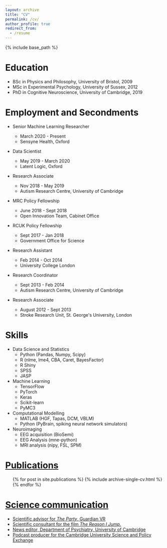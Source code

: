 ```yaml
---
layout: archive
title: "CV"
permalink: /cv/
author_profile: true
redirect_from:
  - /resume
---
```


{% include base_path %}

Education
======
* BSc in Physics and Philosophy, University of Bristol, 2009
* MSc in Experimental Psychology, University of Sussex, 2012
* PhD in Cognitive Neuroscience, University of Cambridge, 2019

Employment and Secondments
======
* Senior Machine Learning Researcher
  * March 2020 - Present
  * Sensyne Health, Oxford
  
* Data Scientist
  * May 2019 - March 2020
  * Latent Logic, Oxford

* Research Associate
  * Nov 2018 - May 2019
  * Autism Research Centre, University of Cambridge

* MRC Policy Fellowship
  * June 2018 - Sept 2018
  * Open Innovation Team, Cabinet Office

* RCUK Policy Fellowship
  * Sept 2017 - Jan 2018
  * Government Office for Science

* Research Assistant
  * Feb 2014 - Oct 2014
  * University College London

* Research Coordinator
  * Sept 2013 - Feb 2014
  * Autism Research Centre, University of Cambridge

* Research Associate
  * August 2012 - Sept 2013
  * Stroke Research Unit, St. George's University, London

Skills
======
* Data Science and Statistics
  * Python (Pandas, Numpy, Scipy)
  * R (nlme, lme4, CBA, Caret, BayesFactor)
  * R Shiny
  * SPSS
  * JASP
* Machine Learning
  * TensorFlow
  * PyTorch
  * Keras
  * Scikit-learn
  * PyMC3
* Computational Modelling
  * MATLAB (HGF, Tapas, DCM, VBLM)
  * Python (PyBrain, spiking neural network simulators)
* Neuroimaging
  * EEG acquisition (BioSemi)
  * EEG Analysis (mne-python)
  * MRI analysis (nipy, FSL, SPM)

[Publications](https://owenparsons.github.io/publications/)
======
  <ul>{% for post in site.publications %}
    {% include archive-single-cv.html %}
  {% endfor %}</ul>

[Science communication](https://owenparsons.github.io/comms/)
======
* [Scientific advisor for *The Party*, Guardian VR](https://www.theguardian.com/gnm-press-office/2017/oct/09/guardian-launches-the-party-a-virtual-experience-of-autism)
* [Scientific consultant for the film *The Reason I Jump.*](https://www.sundance.org/projects/the-reason-i-jump)
* [News editor, Department of Psychiatry, University of Cambridge](https://www.psychiatry.cam.ac.uk/blog/category/news/)
* [Podcast producer for the Cambridge University Science and Policy Exchange](http://www.cuspe.org/)

